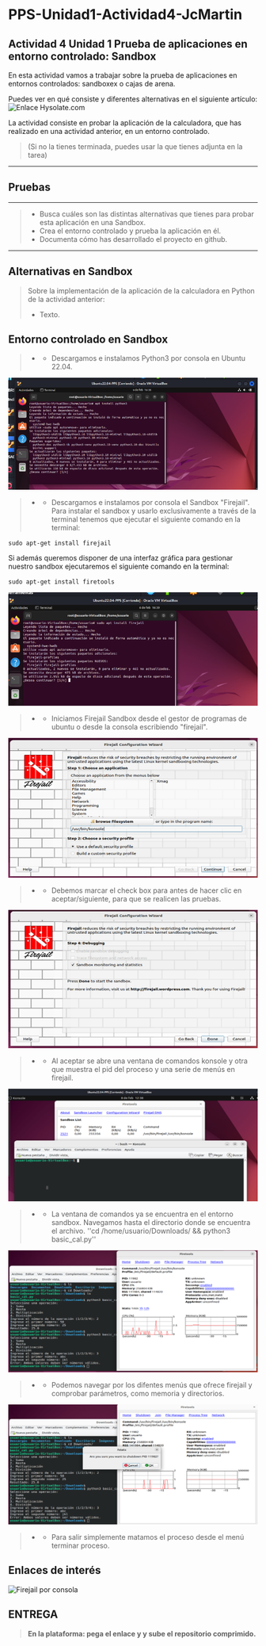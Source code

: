 # PPS-Unidad1-Actividad4-JcMartin
## Actividad 4 Unidad 1 Prueba de aplicaciones en entorno controlado: Sandbox


En esta actividad vamos a trabajar sobre la prueba de aplicaciones en entornos controlados: sandboxex o cajas de arena.

Puedes ver en qué consiste y diferentes alternativas en el siguiente artículo:![Enlace Hysolate.com](https://www.hysolate.com/learn/sandboxing/what-is-app-sandboxing/)

La actividad consiste en probar la aplicación de la calculadora, que has realizado en una actividad anterior, en un entorno controlado.
> (Si no la tienes terminada, puedes usar la que tienes adjunta en la tarea)

---
## Pruebas
---
> -    Busca cuáles son las distintas alternativas que tienes para probar esta aplicación en una Sandbox.
> -    Crea el entorno controlado y prueba la aplicación en él.
> -    Documenta cómo has desarrollado el proyecto en github.
---

## Alternativas en Sandbox

> Sobre la implementación de la aplicación de la calculadora en Python de la actividad anterior:
> - Texto.

## Entorno controlado en Sandbox

> - - Descargamos e instalamos Python3 por consola en Ubuntu 22.04.

![Instalar Firejail](img/Ubuntu-sandbox1.png)

> - - Descargamos e instalamos por consola el Sandbox "Firejail".
Para instalar el sandbox y usarlo exclusivamente a través de la terminal tenemos que ejecutar el siguiente comando en la terminal:

    sudo apt-get install firejail

Si además queremos disponer de una interfaz gráfica para gestionar nuestro sandbox ejecutaremos el siguiente comando en la terminal:

    sudo apt-get install firetools


![Instalar Firejail](img/Ubuntu-sandbox2.png)

> - - Iniciamos Firejail Sandbox desde el gestor de programas de ubuntu o desde la consola escribiendo "firejail".

![Instalar Firejail](img/Ubuntu-sandbox3.png)

> - - Debemos marcar el check box para antes de hacer clic en aceptar/siguiente, para que se realicen las pruebas.

![Instalar Firejail](img/Ubuntu-sandbox4.png)

> - - Al aceptar se abre una ventana de comandos konsole y otra que muestra el pid del proceso y una serie de menús en firejail.

![Instalar Firejail](img/Ubuntu-sandbox6.png)

> - - La ventana de comandos ya se encuentra en el entorno sandbox. Navegamos hasta el directorio donde se encuentra el archivo.
''cd /home/usuario/Downloads/ && python3 basic_cal.py''

![Instalar Firejail](img/Ubuntu-sandbox7.png)

> - - Podemos navegar por los difentes menús que ofrece firejail y comprobar parámetros, como memoria y directorios.

![Instalar Firejail](img/Ubuntu-sandbox8.png)

> - - Para salir simplemente matamos el proceso desde el menú terminar proceso.

## Enlaces de interés

![Firejail por consola](https://geekland.eu/firejail-sandbox-para-linux/)

## ENTREGA

>__En la plataforma: pega el enlace y y sube el repositorio comprimido.__

